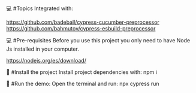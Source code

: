 💻 #Topics
Integrated with:

 https://github.com/badeball/cypress-cucumber-preprocessor
 https://github.com/bahmutov/cypress-esbuild-preprocessor
 
💻 #Pre-requisites
Before you use this project you only need to have Node Js installed in your computer.

https://nodejs.org/es/download/


🚀 #Install the project
Install project dependencies with: npm i

🚀 #Run the demo:
Open the terminal and run: npx cypress run
